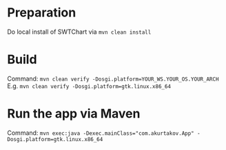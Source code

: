 # Preparation
Do local install of SWTChart via `mvn clean install`

# Build

Command: `mvn clean verify -Dosgi.platform=YOUR_WS.YOUR_OS.YOUR_ARCH` 
E.g. `mvn clean verify -Dosgi.platform=gtk.linux.x86_64`

# Run the app via Maven

Command: `mvn exec:java -Dexec.mainClass="com.akurtakov.App" -Dosgi.platform=gtk.linux.x86_64`